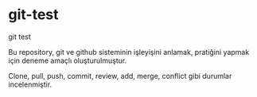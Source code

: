 # git-test
git test

Bu repository, git ve github sisteminin işleyişini anlamak, pratiğini yapmak için deneme amaçlı oluşturulmuştur.

Clone, pull, push, commit, review, add, merge, conflict gibi durumlar incelenmiştir.
